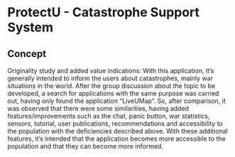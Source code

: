 # ProtectU - Catastrophe Support System

## Concept

Originality study and added value indications:
With this application, it’s generally intended to inform the users about catastrophes,
mainly war situations in the world. After the group discussion about the topic to be
developed, a search for applications with the same purpose was carried out, having only
found the application “LiveUMap”. So, after comparison, it was observed that there
were some similarities, having added features/improvements such as the chat, panic
button, war statistics, sensors, tutorial, user publications, recommendations and
accessibility to the population with the deficiencies described above. With these
additional features, it’s intended that the application becomes more accessible to the
population and that they can become more informed.
